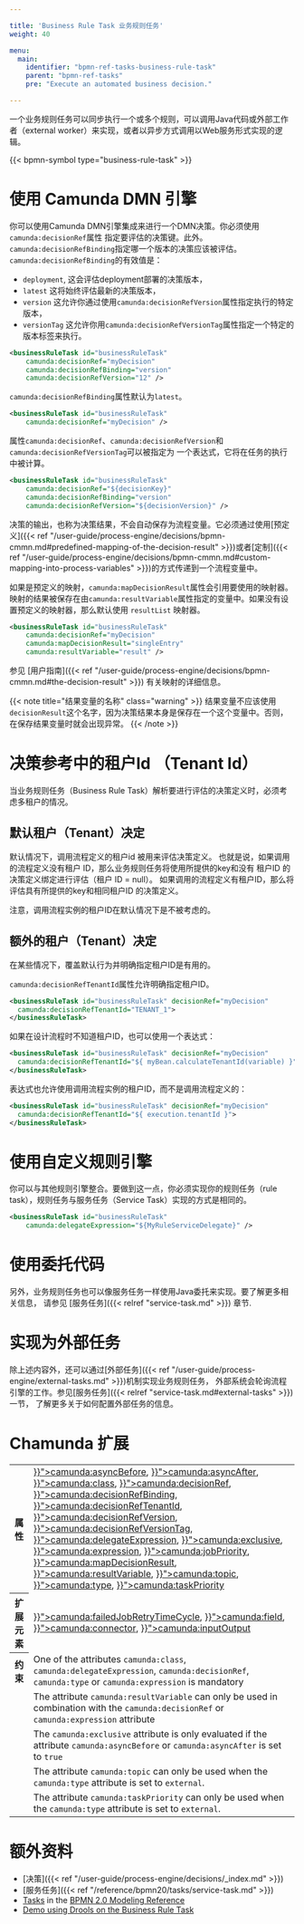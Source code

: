 ```yaml
---

title: 'Business Rule Task 业务规则任务'
weight: 40

menu:
  main:
    identifier: "bpmn-ref-tasks-business-rule-task"
    parent: "bpmn-ref-tasks"
    pre: "Execute an automated business decision."

---
```


一个业务规则任务可以同步执行一个或多个规则，可以调用Java代码或外部工作者（external worker）来实现，或者以异步方式调用以Web服务形式实现的逻辑。

{{< bpmn-symbol type="business-rule-task" >}}


# 使用 Camunda DMN 引擎

你可以使用Camunda DMN引擎集成来进行一个DMN决策。你必须使用`camunda:decisionRef`属性
指定要评估的决策键。此外。
`camunda:decisionRefBinding`指定哪一个版本的决策应该被评估。
`camunda:decisionRefBinding`的有效值是：

* `deployment`, 这会评估deployment部署的决策版本，
* `latest` 这将始终评估最新的决策版本，
* `version` 这允许你通过使用`camunda:decisionRefVersion`属性指定执行的特定版本，
* `versionTag` 这允许你用`camunda:decisionRefVersionTag`属性指定一个特定的版本标签来执行。

```xml
<businessRuleTask id="businessRuleTask"
    camunda:decisionRef="myDecision"
    camunda:decisionRefBinding="version"
    camunda:decisionRefVersion="12" />
```

`camunda:decisionRefBinding`属性默认为`latest`。

```xml
<businessRuleTask id="businessRuleTask"
    camunda:decisionRef="myDecision" />
```

属性`camunda:decisionRef`、`camunda:decisionRefVersion`和`camunda:decisionRefVersionTag`可以被指定为
一个表达式，它将在任务的执行中被计算。

```xml
<businessRuleTask id="businessRuleTask"
    camunda:decisionRef="${decisionKey}"
    camunda:decisionRefBinding="version"
    camunda:decisionRefVersion="${decisionVersion}" />
```

决策的输出，也称为决策结果，不会自动保存为流程变量。它必须通过使用[预定义]({{< ref "/user-guide/process-engine/decisions/bpmn-cmmn.md#predefined-mapping-of-the-decision-result" >}})或者[定制]({{< ref "/user-guide/process-engine/decisions/bpmn-cmmn.md#custom-mapping-into-process-variables" >}})的方式传递到一个流程变量中。

如果是预定义的映射，`camunda:mapDecisionResult`属性会引用要使用的映射器。映射的结果被保存在由`camunda:resultVariable`属性指定的变量中。如果没有设置预定义的映射器，那么默认使用 `resultList` 映射器。

```xml
<businessRuleTask id="businessRuleTask"
    camunda:decisionRef="myDecision"
    camunda:mapDecisionResult="singleEntry"
    camunda:resultVariable="result" />
```

参见 [用户指南]({{< ref "/user-guide/process-engine/decisions/bpmn-cmmn.md#the-decision-result" >}}) 有关映射的详细信息。

{{< note title="结果变量的名称" class="warning" >}}
结果变量不应该使用 `decisionResult`这个名字，因为决策结果本身是保存在一个这个变量中。否则，在保存结果变量时就会出现异常。
{{< /note >}}

# 决策参考中的租户Id （Tenant Id）

当业务规则任务（Business Rule Task）解析要进行评估的决策定义时，必须考虑多租户的情况。

## 默认租户（Tenant）决定
默认情况下，调用流程定义的租户id 被用来评估决策定义。
也就是说，如果调用的流程定义没有租户 ID，那么业务规则任务将使用所提供的key和没有 租户ID 的决策定义绑定进行评估（租户 ID = null）。
如果调用的流程定义有租户ID，那么将评估具有所提供的key和相同租户ID 的决策定义。

注意，调用流程实例的租户ID在默认情况下是不被考虑的。

## 额外的租户（Tenant）决定

在某些情况下，覆盖默认行为并明确指定租户ID是有用的。

`camunda:decisionRefTenantId`属性允许明确指定租户ID。

```xml
<businessRuleTask id="businessRuleTask" decisionRef="myDecision"
  camunda:decisionRefTenantId="TENANT_1">
</businessRuleTask>
```

如果在设计流程时不知道租户ID，也可以使用一个表达式：

```xml
<businessRuleTask id="businessRuleTask" decisionRef="myDecision"
  camunda:decisionRefTenantId="${ myBean.calculateTenantId(variable) }">
</businessRuleTask>
```

表达式也允许使用调用流程实例的租户ID，而不是调用流程定义的：

```xml
<businessRuleTask id="businessRuleTask" decisionRef="myDecision"
  camunda:decisionRefTenantId="${ execution.tenantId }">
</businessRuleTask>
```

# 使用自定义规则引擎

你可以与其他规则引擎整合。要做到这一点，你必须实现你的规则任务（rule task），规则任务与服务任务（Service Task）实现的方式是相同的。

```xml
<businessRuleTask id="businessRuleTask"
    camunda:delegateExpression="${MyRuleServiceDelegate}" />
```


# 使用委托代码

另外，业务规则任务也可以像服务任务一样使用Java委托来实现。要了解更多相关信息，
请参见 [服务任务]({{< relref "service-task.md" >}}) 章节.


# 实现为外部任务

除上述内容外，还可以通过[外部任务]({{< ref "/user-guide/process-engine/external-tasks.md" >}})机制实现业务规则任务，
外部系统会轮询流程引擎的工作。参见[服务任务]({{< relref "service-task.md#external-tasks" >}})一节，
了解更多关于如何配置外部任务的信息。


# Chamunda 扩展

<table class="table table-striped">
  <tr>
    <th>属性</th>
    <td>
      <a href="{{< ref "/reference/bpmn20/custom-extensions/extension-attributes.md#asyncbefore" >}}">camunda:asyncBefore</a>,
      <a href="{{< ref "/reference/bpmn20/custom-extensions/extension-attributes.md#asyncafter" >}}">camunda:asyncAfter</a>,
      <a href="{{< ref "/reference/bpmn20/custom-extensions/extension-attributes.md#class" >}}">camunda:class</a>,
      <a href="{{< ref "/reference/bpmn20/custom-extensions/extension-attributes.md#decisionref" >}}">camunda:decisionRef</a>,
      <a href="{{< ref "/reference/bpmn20/custom-extensions/extension-attributes.md#decisionrefbinding" >}}">camunda:decisionRefBinding</a>,
      <a href="{{< ref "/reference/bpmn20/custom-extensions/extension-attributes.md#decisionreftenantid" >}}">camunda:decisionRefTenantId</a>,
      <a href="{{< ref "/reference/bpmn20/custom-extensions/extension-attributes.md#decisionrefversion" >}}">camunda:decisionRefVersion</a>,
      <a href="{{< ref "/reference/bpmn20/custom-extensions/extension-attributes.md#decisionrefversiontag" >}}">camunda:decisionRefVersionTag</a>,
      <a href="{{< ref "/reference/bpmn20/custom-extensions/extension-attributes.md#delegateexpression" >}}">camunda:delegateExpression</a>,
      <a href="{{< ref "/reference/bpmn20/custom-extensions/extension-attributes.md#exclusive" >}}">camunda:exclusive</a>,
      <a href="{{< ref "/reference/bpmn20/custom-extensions/extension-attributes.md#expression" >}}">camunda:expression</a>,
      <a href="{{< ref "/reference/bpmn20/custom-extensions/extension-attributes.md#jobpriority" >}}">camunda:jobPriority</a>,
      <a href="{{< ref "/reference/bpmn20/custom-extensions/extension-attributes.md#mapdecisionresult" >}}">camunda:mapDecisionResult</a>,
      <a href="{{< ref "/reference/bpmn20/custom-extensions/extension-attributes.md#resultvariable" >}}">camunda:resultVariable</a>,
      <a href="{{< ref "/reference/bpmn20/custom-extensions/extension-attributes.md#topic" >}}">camunda:topic</a>,
      <a href="{{< ref "/reference/bpmn20/custom-extensions/extension-attributes.md#type" >}}">camunda:type</a>,
      <a href="{{< ref "/reference/bpmn20/custom-extensions/extension-attributes.md#taskpriority" >}}">camunda:taskPriority</a>
    </td>
  </tr>
  <tr>
    <th>扩展元素</th>
    <td>
      <a href="{{< ref "/reference/bpmn20/custom-extensions/extension-elements.md#failedjobretrytimecycle" >}}">camunda:failedJobRetryTimeCycle</a>,
      <a href="{{< ref "/reference/bpmn20/custom-extensions/extension-elements.md#field" >}}">camunda:field</a>,
      <a href="{{< ref "/reference/bpmn20/custom-extensions/extension-elements.md#connector" >}}">camunda:connector</a>,
      <a href="{{< ref "/reference/bpmn20/custom-extensions/extension-elements.md#inputoutput" >}}">camunda:inputOutput</a>
    </td>
  </tr>
  <tr>
    <th>约束</th>
    <td>
      One of the attributes <code>camunda:class</code>, <code>camunda:delegateExpression</code>, <code>camunda:decisionRef</code>,
      <code>camunda:type</code> or <code>camunda:expression</code> is mandatory
    </td>
  </tr>
  <tr>
    <td></td>
    <td>
      The attribute <code>camunda:resultVariable</code> can only be used in combination with the
      <code>camunda:decisionRef</code> or <code>camunda:expression</code> attribute
    </td>
  </tr>
  <tr>
    <td></td>
    <td>
      The <code>camunda:exclusive</code> attribute is only evaluated if the attribute
      <code>camunda:asyncBefore</code> or <code>camunda:asyncAfter</code> is set to <code>true</code>
    </td>
  </tr>
  <tr>
    <td></td>
    <td>
      The attribute <code>camunda:topic</code> can only be used when the <code>camunda:type</code> attribute is set to <code>external</code>.
    </td>
  </tr>
  <tr>
    <td></td>
    <td>
      The attribute <code>camunda:taskPriority</code> can only be used when the <code>camunda:type</code> attribute is set to <code>external</code>.
    </td>
  </tr>
</table>


# 额外资料

* [决策]({{< ref "/user-guide/process-engine/decisions/_index.md" >}})
* [服务任务]({{< ref "/reference/bpmn20/tasks/service-task.md" >}})
* [Tasks](http://camunda.org/bpmn/reference.html#activities-task) in the [BPMN 2.0 Modeling Reference](http://camunda.org/bpmn/reference.html)
* [Demo using Drools on the Business Rule Task](https://github.com/camunda/camunda-consulting/tree/master/one-time-examples/order-confirmation-rules)
